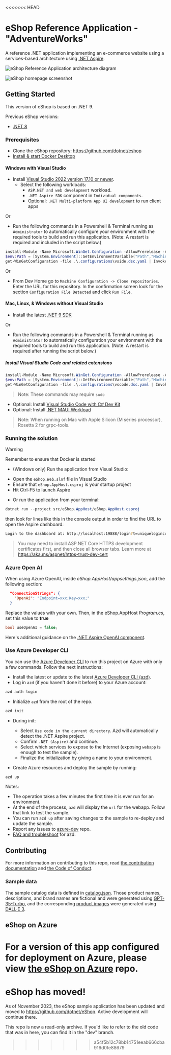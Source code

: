 <<<<<<< HEAD
# eShop Reference Application - "AdventureWorks"

A reference .NET application implementing an e-commerce website using a services-based architecture using [.NET Aspire](https://learn.microsoft.com/dotnet/aspire/).

![eShop Reference Application architecture diagram](img/eshop_architecture.png)

![eShop homepage screenshot](img/eshop_homepage.png)

## Getting Started

This version of eShop is based on .NET 9. 

Previous eShop versions:
* [.NET 8](https://github.com/dotnet/eShop/tree/release/8.0)

### Prerequisites

- Clone the eShop repository: https://github.com/dotnet/eshop
- [Install & start Docker Desktop](https://docs.docker.com/engine/install/)

#### Windows with Visual Studio
- Install [Visual Studio 2022 version 17.10 or newer](https://visualstudio.microsoft.com/vs/).
  - Select the following workloads:
    - `ASP.NET and web development` workload.
    - `.NET Aspire SDK` component in `Individual components`.
    - Optional: `.NET Multi-platform App UI development` to run client apps

Or

- Run the following commands in a Powershell & Terminal running as `Administrator` to automatically configure your environment with the required tools to build and run this application. (Note: A restart is required and included in the script below.)

```powershell
install-Module -Name Microsoft.WinGet.Configuration -AllowPrerelease -AcceptLicense -Force
$env:Path = [System.Environment]::GetEnvironmentVariable("Path","Machine") + ";" + [System.Environment]::GetEnvironmentVariable("Path","User")
get-WinGetConfiguration -file .\.configurations\vside.dsc.yaml | Invoke-WinGetConfiguration -AcceptConfigurationAgreements
```

Or

- From Dev Home go to `Machine Configuration -> Clone repositories`. Enter the URL for this repository. In the confirmation screen look for the section `Configuration File Detected` and click `Run File`.

#### Mac, Linux, & Windows without Visual Studio
- Install the latest [.NET 9 SDK](https://dot.net/download?cid=eshop)

Or

- Run the following commands in a Powershell & Terminal running as `Administrator` to automatically configuration your environment with the required tools to build and run this application. (Note: A restart is required after running the script below.)

##### Install Visual Studio Code and related extensions
```powershell
install-Module -Name Microsoft.WinGet.Configuration -AllowPrerelease -AcceptLicense  -Force
$env:Path = [System.Environment]::GetEnvironmentVariable("Path","Machine") + ";" + [System.Environment]::GetEnvironmentVariable("Path","User")
get-WinGetConfiguration -file .\.configurations\vscode.dsc.yaml | Invoke-WinGetConfiguration -AcceptConfigurationAgreements
```

> Note: These commands may require `sudo`

- Optional: Install [Visual Studio Code with C# Dev Kit](https://code.visualstudio.com/docs/csharp/get-started)
- Optional: Install [.NET MAUI Workload](https://learn.microsoft.com/dotnet/maui/get-started/installation?tabs=visual-studio-code)

> Note: When running on Mac with Apple Silicon (M series processor), Rosetta 2 for grpc-tools. 

### Running the solution

> [!WARNING]
> Remember to ensure that Docker is started

* (Windows only) Run the application from Visual Studio:
 - Open the `eShop.Web.slnf` file in Visual Studio
 - Ensure that `eShop.AppHost.csproj` is your startup project
 - Hit Ctrl-F5 to launch Aspire

* Or run the application from your terminal:
```powershell
dotnet run --project src/eShop.AppHost/eShop.AppHost.csproj
```
then look for lines like this in the console output in order to find the URL to open the Aspire dashboard:
```sh
Login to the dashboard at: http://localhost:19888/login?t=uniquelogincodeforyou
```

> You may need to install ASP.NET Core HTTPS development certificates first, and then close all browser tabs. Learn more at https://aka.ms/aspnet/https-trust-dev-cert

### Azure Open AI

When using Azure OpenAI, inside *eShop.AppHost/appsettings.json*, add the following section:

```json
  "ConnectionStrings": {
    "OpenAi": "Endpoint=xxx;Key=xxx;"
  }
```

Replace the values with your own. Then, in the eShop.AppHost *Program.cs*, set this value to **true**

```csharp
bool useOpenAI = false;
```

Here's additional guidance on the [.NET Aspire OpenAI component](https://learn.microsoft.com/dotnet/aspire/azureai/azureai-openai-component?tabs=dotnet-cli). 

### Use Azure Developer CLI

You can use the [Azure Developer CLI](https://aka.ms/azd) to run this project on Azure with only a few commands. Follow the next instructions:

- Install the latest or update to the latest [Azure Developer CLI (azd)](https://aka.ms/azure-dev/install).
- Log in `azd` (if you haven't done it before) to your Azure account:
```sh
azd auth login
```
- Initialize `azd` from the root of the repo.
```sh
azd init
```
- During init:
  - Select `Use code in the current directory`. Azd will automatically detect the .NET Aspire project.
  - Confirm `.NET (Aspire)` and continue.
  - Select which services to expose to the Internet (exposing `webapp` is enough to test the sample).
  - Finalize the initialization by giving a name to your environment.

- Create Azure resources and deploy the sample by running:
```sh
azd up
```
Notes:
  - The operation takes a few minutes the first time it is ever run for an environment.
  - At the end of the process, `azd` will display the `url` for the webapp. Follow that link to test the sample.
  - You can run `azd up` after saving changes to the sample to re-deploy and update the sample.
  - Report any issues to [azure-dev](https://github.com/Azure/azure-dev/issues) repo.
  - [FAQ and troubleshoot](https://learn.microsoft.com/azure/developer/azure-developer-cli/troubleshoot?tabs=Browser) for azd.

## Contributing

For more information on contributing to this repo, read [the contribution documentation](./CONTRIBUTING.md) and [the Code of Conduct](CODE-OF-CONDUCT.md).

### Sample data

The sample catalog data is defined in [catalog.json](https://github.com/dotnet/eShop/blob/main/src/Catalog.API/Setup/catalog.json). Those product names, descriptions, and brand names are fictional and were generated using [GPT-35-Turbo](https://learn.microsoft.com/en-us/azure/ai-services/openai/how-to/chatgpt), and the corresponding [product images](https://github.com/dotnet/eShop/tree/main/src/Catalog.API/Pics) were generated using [DALL·E 3](https://openai.com/dall-e-3).

## eShop on Azure

For a version of this app configured for deployment on Azure, please view [the eShop on Azure](https://github.com/Azure-Samples/eShopOnAzure) repo.
=======
# eShop has moved!

As of November 2023, the eShop sample application has been updated and moved to https://github.com/dotnet/eShop. Active development will continue there.

This repo is now a read-only archive. If you'd like to refer to the old code that was in here, you can find it in the "dev" branch.
>>>>>>> a54f5b12c78bb14751eeab666cba916d0fe88679
